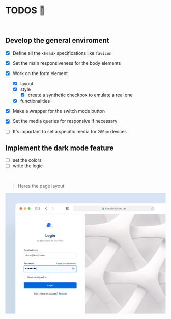 # TODOS 🎯
<br />

## Develop the general enviroment

  - [x] Define all the `<head>` specifications like `favicon`

  - [x] Set the main responsiveness for the body elements

  - [x] Work on the form element
    - [x] layout
    - [x] style
      - [x] create a synthetic checkbox to emulate a real one
    - [x] functionalities

  - [x] Make a wrapper for the switch mode button

  - [x] Set the media queries for responsive if necessary
   - [ ] It's important to set a specific media for `280px` devices

## Implement the dark mode feature

  - [ ] set the colors
  - [ ] write the logic

<br />

> Heres the page layout

![page layout](.github/layout.WEBP)